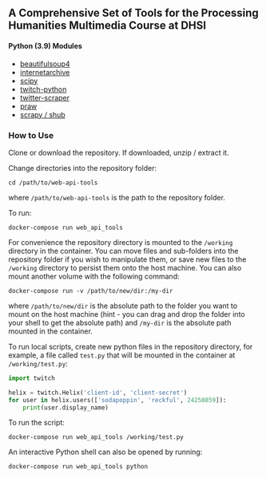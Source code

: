## A Comprehensive Set of Tools for the Processing Humanities Multimedia Course at DHSI

#### Python (3.9) Modules
* [beautifulsoup4](https://www.crummy.com/software/BeautifulSoup/bs4/doc/)
* [internetarchive](https://archive.org/services/docs/api/internetarchive/)
* [scipy](https://docs.scipy.org/doc/)
* [twitch-python](https://pypi.org/project/twitch-python/)
* [twitter-scraper](https://pypi.org/project/twitter-scraper/)
* [praw](https://praw.readthedocs.io/en/latest/)
* [scrapy / shub](https://scrapy.org/)

### How to Use
Clone or download the repository. If downloaded, unzip / extract it.

Change directories into the repository folder:

`cd /path/to/web-api-tools`

where `/path/to/web-api-tools` is the path to the repository folder.

To run:

`docker-compose run web_api_tools`

For convenience the repository directory is mounted to the `/working` directory in the container. You can move files and sub-folders into the repository folder if you wish to manipulate them, or save new files to the `/working` directory to persist them onto the host machine. You can also mount another volume with the following command:

`docker-compose run -v /path/to/new/dir:/my-dir`

where `/path/to/new/dir` is the absolute path to the folder you want to mount on the host machine (hint - you can drag and drop the folder into your shell to get the absolute path) and `/my-dir` is the absolute path mounted in the container.

To run local scripts, create new python files in the repository directory, for example, a file called `test.py` that will be mounted in the container at `/working/test.py`:

```python
import twitch

helix = twitch.Helix('client-id', 'client-secret')
for user in helix.users(['sodapoppin', 'reckful', 24250859]):
    print(user.display_name)
```

To run the script:

`docker-compose run web_api_tools /working/test.py`

An interactive Python shell can also be opened by running:

`docker-compose run web_api_tools python`
